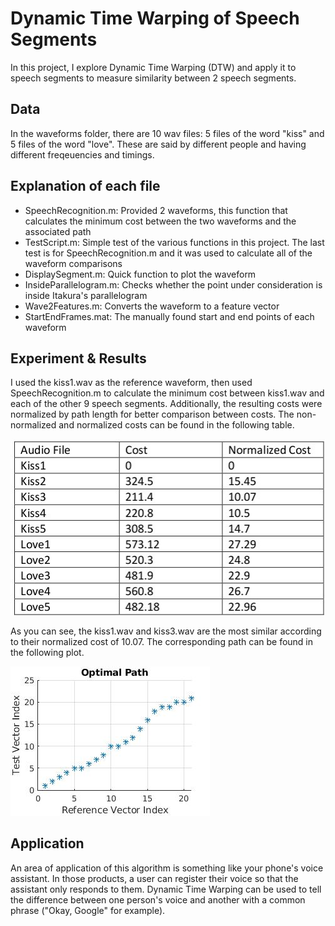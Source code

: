 # Dynamic Time Warping of Speech Segments

In this project, I explore Dynamic Time Warping (DTW) and apply it to speech segments to measure similarity between 2 speech segments. 

## Data

In the waveforms folder, there are 10 wav files: 5 files of the word "kiss" and 5 files of the word "love". These are said by different people and having different freqeuencies and timings.

## Explanation of each file

* SpeechRecognition.m: Provided 2 waveforms, this function that calculates the minimum cost between the two waveforms and the associated path
* TestScript.m: Simple test of the various functions in this project. The last test is for SpeechRecognition.m and it was used to calculate all of the waveform comparisons 
* DisplaySegment.m: Quick function to plot the waveform
* InsideParallelogram.m: Checks whether the point under consideration is inside Itakura's parallelogram
* Wave2Features.m: Converts the waveform to a feature vector
* StartEndFrames.mat: The manually found start and end points of each waveform

## Experiment & Results

I used the kiss1.wav as the reference waveform, then used SpeechRecognition.m to calculate the minimum cost between kiss1.wav and each of the other 9 speech segments. Additionally, the resulting costs were normalized by path length for better comparison between costs. The non-normalized and normalized costs can be found in the following table.

![Table](/Visuals/Table.jpg)

As you can see, the kiss1.wav and kiss3.wav are the most similar according to their normalized cost of 10.07. The corresponding path can be found in the following plot.

![OptimalPath](https://github.com/Matt-Conrad/DynamicTimeWarpingImplementation/blob/master/Visuals/OptimalPath.jpg)

## Application

An area of application of this algorithm is something like your phone's voice assistant. In those products, a user can register their voice so that the assistant only responds to them. Dynamic Time Warping can be used to tell the difference between one person's voice and another with a common phrase ("Okay, Google" for example). 
